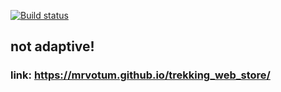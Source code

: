 [![Build status](https://ci.appveyor.com/api/projects/status/e2y12goe81w3qf22?svg=true)](https://ci.appveyor.com/project/mrvotum/trekking-web-store)

## not adaptive!
### link: https://mrvotum.github.io/trekking_web_store/
